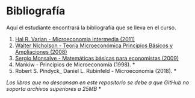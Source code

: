 # Bibliografía

Aquí el estudiante encontrará la bibliografía que se lleva en el curso.

1. [Hal R. Varian - Microeconomia intermedia (2011)](https://github.com/NicolasGP01/Economia-Microeconomia-I_Estudiantes/blob/main/Bibliograf%C3%ADa/Hal%20R.%20Varian%20-%20Microeconomia%20intermedia%20-%20manual%20del%20profesor.%208%20ed.-Antoni%20Bosch%20(2011)%20(1).pdf)
2. [Walter Nicholson - Teoría Microeconómica Principios Básicos y Ampliaciones (2008)](https://github.com/NicolasGP01/Economia-Microeconomia-I_Estudiantes/blob/main/Bibliograf%C3%ADa/Walter%20Nicholson%20Teoria%20microeconomica.pdf)
4. [Sergio Monsalve - Matemáticas básicas para economistas (2009)](https://github.com/NicolasGP01/Economia-Microeconomia-I_Estudiantes/blob/main/Bibliograf%C3%ADa/Sergio%20Monsalve%20(Editor)%20-%20Matem%C3%A1ticas%20b%C3%A1sicas%20para%20economistas_%20Fundamentos-U.%20Nacional%20de%20Colombia%20(2009).rar)
5. Mankiw - Principios de Microeconomía (1998). *
6. Robert S. Pindyck_ Daniel L. Rubinfeld - Microeconomia (2018). *

*Los libros que no descansan en este repositorio se debe a que GitHub no soporta archivos superiores a 25MB* *

